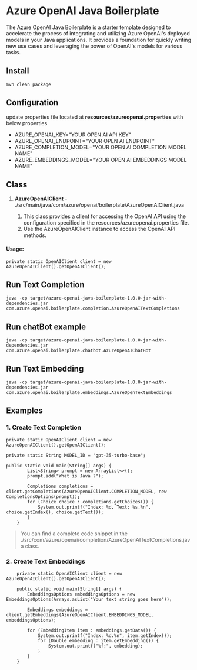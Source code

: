 # Azure OpenAI Java Boilerplate

The Azure OpenAI Java Boilerplate is a starter template designed to accelerate the process of integrating and utilizing Azure OpenAI's deployed models in your Java applications. It provides a foundation for quickly writing new use cases and leveraging the power of OpenAI's models for various tasks.

## Install

```
mvn clean package
```

## Configuration

update properties file located at **resources/azureopenai.properties** with below properties

- AZURE_OPENAI_KEY="YOUR OPEN AI API KEY"
- AZURE_OPENAI_ENDPOINT="YOUR OPEN AI ENDPOINT"
- AZURE_COMPLETION_MODEL="YOUR OPEN AI COMPLETION MODEL NAME"
- AZURE_EMBEDDINGS_MODEL="YOUR OPEN AI EMBEDDINGS MODEL NAME"

## Class

1. **AzureOpenAIClient** - 
   ./src/main/java/com/azure/openai/boilerplate/AzureOpenAIClient.java

	1. This class provides a client for accessing the OpenAI API using the configuration specified in the resources/azureopenai.properties file.
	2. Use the AzureOpenAIClient instance to access the OpenAI API methods.

#### Usage:

```
private static OpenAIClient client = new AzureOpenAIClient().getOpenAIClient();
```

## Run Text Completion

```
java -cp target/azure-openai-java-boilerplate-1.0.0-jar-with-dependencies.jar com.azure.openai.boilerplate.completion.AzureOpenAITextCompletions
```

## Run chatBot example

```
java -cp target/azure-openai-java-boilerplate-1.0.0-jar-with-dependencies.jar com.azure.openai.boilerplate.chatbot.AzureOpenAIChatBot
```

## Run Text Embedding

```
java -cp target/azure-openai-java-boilerplate-1.0.0-jar-with-dependencies.jar com.azure.openai.boilerplate.embeddings.AzureOpenTextEmbeddings
```

## Examples

### 1. Create Text Completion

```
private static OpenAIClient client = new AzureOpenAIClient().getOpenAIClient();

private static String MODEL_ID = "gpt-35-turbo-base";

public static void main(String[] args) {
		List<String> prompt = new ArrayList<>();
		prompt.add("What is Java ?");

		Completions completions = client.getCompletions(AzureOpenAIClient.COMPLETION_MODEL, new CompletionsOptions(prompt));
		for (Choice choice : completions.getChoices()) {
			System.out.printf("Index: %d, Text: %s.%n", choice.getIndex(), choice.getText());
		}
	}
```

> You can find a complete code snippet in the ./src/com/azure/openai/completion/AzureOpenAITextCompletions.java class.

### 2. Create Text Embeddings

```
	private static OpenAIClient client = new AzureOpenAIClient().getOpenAIClient();

	public static void main(String[] args) {
		EmbeddingsOptions embeddingsOptions = new EmbeddingsOptions(Arrays.asList("Your text string goes here"));

		Embeddings embeddings = client.getEmbeddings(AzureOpenAIClient.EMBEDDINGS_MODEL, embeddingsOptions);

		for (EmbeddingItem item : embeddings.getData()) {
			System.out.printf("Index: %d.%n", item.getIndex());
			for (Double embedding : item.getEmbedding()) {
				System.out.printf("%f;", embedding);
			}
		}
	}

```